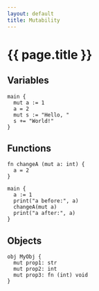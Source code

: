 ```yaml
---
layout: default
title: Mutability
---
```


# {{ page.title }}

## Variables
```the
main {
  mut a := 1
  a = 2
  mut s := "Hello, "
  s += "World!"
}
```

## Functions
```the
fn changeA (mut a: int) {
  a = 2
}

main {
  a := 1
  print("a before:", a)
  changeA(mut a)
  print("a after:", a)
}
```

## Objects
```the
obj MyObj {
  mut prop1: str
  mut prop2: int
  mut prop3: fn (int) void
}
```
